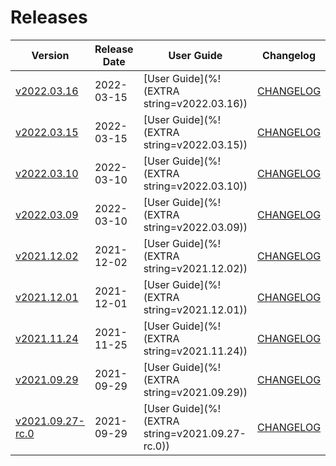 #  Releases

|  Version | Release Date | User Guide | Changelog | Kubernetes Version |
|--------------------------- | ------------ | ---------- | --------- | ------------------ |
| [v2022.03.16](https:/github.com/bytebuilders/CHANGELOG/releases/tag/v2022.03.16) | 2022-03-15 | [User Guide](%!(EXTRA string=v2022.03.16)) | [CHANGELOG](/releases/v2022.03.16/README.md) | 1.16+ |
| [v2022.03.15](https:/github.com/bytebuilders/CHANGELOG/releases/tag/v2022.03.15) | 2022-03-15 | [User Guide](%!(EXTRA string=v2022.03.15)) | [CHANGELOG](/releases/v2022.03.15/README.md) | 1.16+ |
| [v2022.03.10](https:/github.com/bytebuilders/CHANGELOG/releases/tag/v2022.03.10) | 2022-03-10 | [User Guide](%!(EXTRA string=v2022.03.10)) | [CHANGELOG](/releases/v2022.03.10/README.md) | 1.16+ |
| [v2022.03.09](https:/github.com/bytebuilders/CHANGELOG/releases/tag/v2022.03.09) | 2022-03-10 | [User Guide](%!(EXTRA string=v2022.03.09)) | [CHANGELOG](/releases/v2022.03.09/README.md) | 1.16+ |
| [v2021.12.02](https:/github.com/appscode/CHANGELOG/releases/tag/v2021.12.02) | 2021-12-02 | [User Guide](%!(EXTRA string=v2021.12.02)) | [CHANGELOG](/releases/v2021.12.02/README.md) | 1.16+ |
| [v2021.12.01](https:/github.com/appscode/CHANGELOG/releases/tag/v2021.12.01) | 2021-12-01 | [User Guide](%!(EXTRA string=v2021.12.01)) | [CHANGELOG](/releases/v2021.12.01/README.md) | 1.16+ |
| [v2021.11.24](https:/github.com/appscode/CHANGELOG/releases/tag/v2021.11.24) | 2021-11-25 | [User Guide](%!(EXTRA string=v2021.11.24)) | [CHANGELOG](/releases/v2021.11.24/README.md) | 1.16+ |
| [v2021.09.29](https:/github.com/appscode/CHANGELOG/releases/tag/v2021.09.29) | 2021-09-29 | [User Guide](%!(EXTRA string=v2021.09.29)) | [CHANGELOG](/releases/v2021.09.29/README.md) | 1.16+ |
| [v2021.09.27-rc.0](https:/github.com/appscode/CHANGELOG/releases/tag/v2021.09.27-rc.0) | 2021-09-29 | [User Guide](%!(EXTRA string=v2021.09.27-rc.0)) | [CHANGELOG](/releases/v2021.09.27-rc.0/README.md) | 1.16+ |
